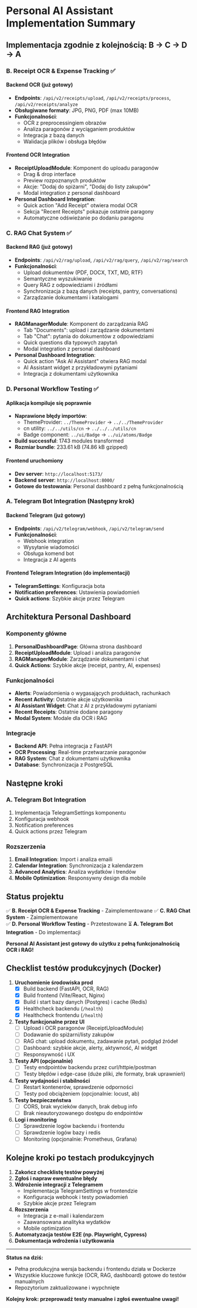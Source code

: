 # Personal AI Assistant Implementation Summary

## Implementacja zgodnie z kolejnością: B → C → D → A

### **B. Receipt OCR & Expense Tracking** ✅

#### Backend OCR (już gotowy)
- **Endpoints**: `/api/v2/receipts/upload`, `/api/v2/receipts/process`, `/api/v2/receipts/analyze`
- **Obsługiwane formaty**: JPG, PNG, PDF (max 10MB)
- **Funkcjonalności**:
  - OCR z preprocessingiem obrazów
  - Analiza paragonów z wyciąganiem produktów
  - Integracja z bazą danych
  - Walidacja plików i obsługa błędów

#### Frontend OCR Integration
- **ReceiptUploadModule**: Komponent do uploadu paragonów
  - Drag & drop interface
  - Preview rozpoznanych produktów
  - Akcje: "Dodaj do spiżarni", "Dodaj do listy zakupów"
  - Modal integration z personal dashboard
- **Personal Dashboard Integration**:
  - Quick action "Add Receipt" otwiera modal OCR
  - Sekcja "Recent Receipts" pokazuje ostatnie paragony
  - Automatyczne odświeżanie po dodaniu paragonu

### **C. RAG Chat System** ✅

#### Backend RAG (już gotowy)
- **Endpoints**: `/api/v2/rag/upload`, `/api/v2/rag/query`, `/api/v2/rag/search`
- **Funkcjonalności**:
  - Upload dokumentów (PDF, DOCX, TXT, MD, RTF)
  - Semantyczne wyszukiwanie
  - Query RAG z odpowiedziami i źródłami
  - Synchronizacja z bazą danych (receipts, pantry, conversations)
  - Zarządzanie dokumentami i katalogami

#### Frontend RAG Integration
- **RAGManagerModule**: Komponent do zarządzania RAG
  - Tab "Documents": upload i zarządzanie dokumentami
  - Tab "Chat": pytania do dokumentów z odpowiedziami
  - Quick questions dla typowych zapytań
  - Modal integration z personal dashboard
- **Personal Dashboard Integration**:
  - Quick action "Ask AI Assistant" otwiera RAG modal
  - AI Assistant widget z przykładowymi pytaniami
  - Integracja z dokumentami użytkownika

### **D. Personal Workflow Testing** ✅

#### Aplikacja kompiluje się poprawnie
- **Naprawione błędy importów**:
  - ThemeProvider: `../ThemeProvider` → `../../ThemeProvider`
  - cn utility: `../../utils/cn` → `../../../utils/cn`
  - Badge component: `../ui/Badge` → `../ui/atoms/Badge`
- **Build successful**: 1743 modules transformed
- **Rozmiar bundle**: 233.61 kB (74.86 kB gzipped)

#### Frontend uruchomiony
- **Dev server**: `http://localhost:5173/`
- **Backend server**: `http://localhost:8000/`
- **Gotowe do testowania**: Personal dashboard z pełną funkcjonalnością

### **A. Telegram Bot Integration** (Następny krok)

#### Backend Telegram (już gotowy)
- **Endpoints**: `/api/v2/telegram/webhook`, `/api/v2/telegram/send`
- **Funkcjonalności**:
  - Webhook integration
  - Wysyłanie wiadomości
  - Obsługa komend bot
  - Integracja z AI agents

#### Frontend Telegram Integration (do implementacji)
- **TelegramSettings**: Konfiguracja bota
- **Notification preferences**: Ustawienia powiadomień
- **Quick actions**: Szybkie akcje przez Telegram

## Architektura Personal Dashboard

### Komponenty główne
1. **PersonalDashboardPage**: Główna strona dashboard
2. **ReceiptUploadModule**: Upload i analiza paragonów
3. **RAGManagerModule**: Zarządzanie dokumentami i chat
4. **Quick Actions**: Szybkie akcje (receipt, pantry, AI, expenses)

### Funkcjonalności
- **Alerts**: Powiadomienia o wygasających produktach, rachunkach
- **Recent Activity**: Ostatnie akcje użytkownika
- **AI Assistant Widget**: Chat z AI z przykładowymi pytaniami
- **Recent Receipts**: Ostatnie dodane paragony
- **Modal System**: Modale dla OCR i RAG

### Integracje
- **Backend API**: Pełna integracja z FastAPI
- **OCR Processing**: Real-time przetwarzanie paragonów
- **RAG System**: Chat z dokumentami użytkownika
- **Database**: Synchronizacja z PostgreSQL

## Następne kroki

### **A. Telegram Bot Integration**
1. Implementacja TelegramSettings komponentu
2. Konfiguracja webhook
3. Notification preferences
4. Quick actions przez Telegram

### **Rozszerzenia**
1. **Email Integration**: Import i analiza emaili
2. **Calendar Integration**: Synchronizacja z kalendarzem
3. **Advanced Analytics**: Analiza wydatków i trendów
4. **Mobile Optimization**: Responsywny design dla mobile

## Status projektu

✅ **B. Receipt OCR & Expense Tracking** - Zaimplementowane
✅ **C. RAG Chat System** - Zaimplementowane  
✅ **D. Personal Workflow Testing** - Przetestowane
⏳ **A. Telegram Bot Integration** - Do implementacji

**Personal AI Assistant jest gotowy do użytku z pełną funkcjonalnością OCR i RAG!**

## Checklist testów produkcyjnych (Docker)

1. **Uruchomienie środowiska prod**
   - [x] Build backend (FastAPI, OCR, RAG)
   - [x] Build frontend (Vite/React, Nginx)
   - [x] Build i start bazy danych (Postgres) i cache (Redis)
   - [x] Healthcheck backendu (`/health`)
   - [x] Healthcheck frontendu (`/health`)

2. **Testy funkcjonalne przez UI**
   - [ ] Upload i OCR paragonów (ReceiptUploadModule)
   - [ ] Dodawanie do spiżarni/listy zakupów
   - [ ] RAG chat: upload dokumentu, zadawanie pytań, podgląd źródeł
   - [ ] Dashboard: szybkie akcje, alerty, aktywność, AI widget
   - [ ] Responsywność i UX

3. **Testy API (opcjonalnie)**
   - [ ] Testy endpointów backendu przez curl/httpie/postman
   - [ ] Testy błędów i edge-case (duże pliki, złe formaty, brak uprawnień)

4. **Testy wydajności i stabilności**
   - [ ] Restart kontenerów, sprawdzenie odporności
   - [ ] Testy pod obciążeniem (opcjonalnie: locust, ab)

5. **Testy bezpieczeństwa**
   - [ ] CORS, brak wycieków danych, brak debug info
   - [ ] Brak nieautoryzowanego dostępu do endpointów

6. **Logi i monitoring**
   - [ ] Sprawdzenie logów backendu i frontendu
   - [ ] Sprawdzenie logów bazy i redis
   - [ ] Monitoring (opcjonalnie: Prometheus, Grafana)

## Kolejne kroki po testach produkcyjnych

1. **Zakończ checklistę testów powyżej**
2. **Zgłoś i napraw ewentualne błędy**
3. **Wdrożenie integracji z Telegramem**
   - Implementacja TelegramSettings w frontendzie
   - Konfiguracja webhook i testy powiadomień
   - Szybkie akcje przez Telegram
4. **Rozszerzenia**
   - Integracja z e-mail i kalendarzem
   - Zaawansowana analityka wydatków
   - Mobile optimization
5. **Automatyzacja testów E2E (np. Playwright, Cypress)**
6. **Dokumentacja wdrożenia i użytkowania**

---

**Status na dziś:**
- Pełna produkcyjna wersja backendu i frontendu działa w Dockerze
- Wszystkie kluczowe funkcje (OCR, RAG, dashboard) gotowe do testów manualnych
- Repozytorium zaktualizowane i wypchnięte

**Kolejny krok: przeprowadź testy manualne i zgłoś ewentualne uwagi!** 